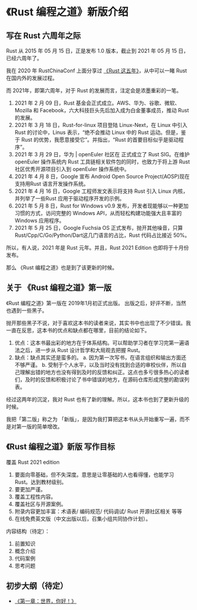 # 《Rust 编程之道》新版介绍


## 写在 Rust 六周年之际

Rust 从 2015 年 05 月 15 日，正是发布 1.0 版本，截止到 2021 年 05 月 15 日，已经六周年了。

我在 2020 年 RustChinaConf 上面分享过 [《Rust 这五年》](https://mp.weixin.qq.com/s/gvr8vWGfIj6TbhK2BRDevg#at)，从中可以一睹 Rust 在国内外的发展过程。

而 2021年，即第六周年，对于 Rust 的发展而言，注定会是浓墨重彩的一笔。

1. 2021 年 2 月 09 日，Rust 基金会正式成立。AWS、华为、谷歌、微软、Mozilla 和 Facebook，六大科技巨头先后加入成为白金董事成员，推动 Rust 的发展。
2. 2021 年 3 月 18 日，Rust-for-linux 项目登陆 Linux-Next，在 Linux 中引入 Rust 的讨论中，Linus 表示，“绝不会推动 Linux 中的 Rust 运动。但是，鉴于 Rust 的优势，我愿意接受它”。并指出，“Rust 的首要目标似乎是驱动程序”。
3. 2021 年 3 月 29 日，华为 | openEuler 社区在 正式成立了 Rust SIG。在维护 openEuler 操作系统内 Rust 工具链相关软件包的同时，也致力于将上游 Rust 社区优秀开源项目引入到 openEuler 操作系统中。
4. 2021 年 4 月 8 日，Google 宣布 Android Open Source Project(AOSP)现在支持用Rust 语言开发操作系统。
5. 2021 年 4 月 16 日，Google 工程师发文表示将支持 Rust 引入 Linux 内核，并列举了一些Rust 应用于驱动程序开发的示例。
6. 2021 年 5 月 8 日，Rust for Windows v0.9 发布，开发者现能够以一种更加习惯的方式，访问完整的 Windows API，从而轻松构建功能强大且丰富的 Windows 应用程序。
7. 2021 年 5 月 25 日，Google Fuchsia OS 正式发布，抛开其他噪音，只算Rust/Cpp/C/Go/Python/Dart这几门语言的占比，Rust 代码占比接近 50%。

所以，有人说，2021 年是 Rust 元年。并且，Rust 2021 Edition 也即将于十月份发布。

那么 《Rust 编程之道》也是到了该更新的时候。

## 关于 《Rust 编程之道》第一版

《Rust 编程之道》第一版在 2019年1月初正式出版。 出版之后，好评不断，当然也遇到一些黑子。

抛开那些黑子不说，对于喜欢这本书的读者来说，其实书中也出现了不少错误。我一直在反思，这本书的优点和缺点都在哪里，目前的结论如下。

1. 优点：这本书最出彩的地方在于体系结构。可以帮助学习者在学习完第一遍语法之后，进一步从 Rust 设计哲学和大局观去把握 Rust。
2. 缺点：缺点其实还是蛮多的。
   a. 因为第一次写书，在语言组织和输出方面还不够严谨。
   b. 受制于个人水平，以及当时没有找到合适的审校伙伴，所以自己理解出错的地方也没有得到及时的反馈和纠正。这点也多亏很多热心的读者们，及时的反馈和积极讨论了书中错误的地方，在源码仓库形成完整的勘误列表。

经过这两年的沉淀，我对 Rust 也有了新的理解。所以，这本书也到了更新升级的时候。

我把「第二版」称之为 「新版」，是因为我打算把这本书从头开始重写一遍，而不是对第一版的简单增改。

## 《Rust 编程之道》新版 写作目标

覆盖 Rust 2021 edition

1. 要面向零基础，但不失深度。意思是让零基础的人也看得懂，也能学习 Rust。达到教材级别。
2. 要更加严谨。
3. 覆盖工程性内容。
4. 覆盖社区与开源案例。
5. 附录内容更加丰富：术语表/ 编码规范/ 代码调试/ Rust 开源社区相关 等等
6. 在线免费英文版（中文出版以后，召集小组共同协作计划）。

内容结构（待定）：

1. 前置知识
2. 概念介绍
3. 代码案例
4. 思考问题

## 初步大纲（待定）

- [《第一章：世界，你好！》](/zh-cn/ch_1.md)
